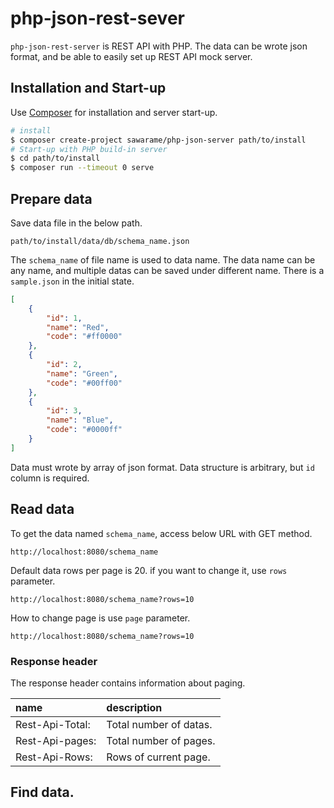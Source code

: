 # php-json-rest-sever

`php-json-rest-server` is REST API with PHP. The data can be wrote json format, and be able to easily set up REST API mock server.

## Installation and Start-up

Use [Composer](https://getcomposer.org/) for installation and server start-up.

```bash
# install
$ composer create-project sawarame/php-json-server path/to/install
# Start-up with PHP build-in server
$ cd path/to/install
$ composer run --timeout 0 serve
```

## Prepare data

Save data file in the below path.

```
path/to/install/data/db/schema_name.json
```

The `schema_name` of file name is used to data name. The data name can be any name, and multiple datas can be saved under different name. There is a `sample.json` in the initial state.
```json
[
    {
        "id": 1,
        "name": "Red",
        "code": "#ff0000"
    },
    {
        "id": 2,
        "name": "Green",
        "code": "#00ff00"
    },
    {
        "id": 3,
        "name": "Blue",
        "code": "#0000ff"
    }
]
```
Data must wrote by array of json format. Data structure is arbitrary, but `id` column is required.

## Read data

To get the data named `schema_name`, access below URL with GET method.

```
http://localhost:8080/schema_name
```

Default data rows per page is 20. if you want to change it, use `rows` parameter.

```
http://localhost:8080/schema_name?rows=10
```

How to change page is use `page` parameter.

```
http://localhost:8080/schema_name?rows=10
```

### Response header

The response header contains information about paging.

| name | description |
|:---|:---|
| Rest-Api-Total: | Total number of datas. |
| Rest-Api-pages: | Total number of pages. |
| Rest-Api-Rows: | Rows of current page. |

## Find data.
